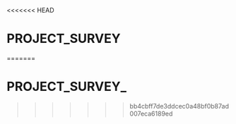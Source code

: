 <<<<<<< HEAD
# PROJECT_SURVEY
=======
# PROJECT_SURVEY_
>>>>>>> bb4cbff7de3ddcec0a48bf0b87ad007eca6189ed
